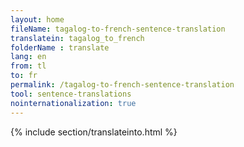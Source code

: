 ```yaml
---
layout: home
fileName: tagalog-to-french-sentence-translation
translatein: tagalog_to_french
folderName : translate
lang: en
from: tl
to: fr
permalink: /tagalog-to-french-sentence-translation
tool: sentence-translations
nointernationalization: true
---
```

{% include section/translateinto.html %}
